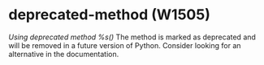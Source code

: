# deprecated-method (W1505)

*Using deprecated method %s()* The method is marked as deprecated and
will be removed in a future version of Python. Consider looking for an
alternative in the documentation.
